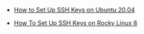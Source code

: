 

- [How to Set Up SSH Keys on Ubuntu 20.04](https://www.digitalocean.com/community/tutorials/how-to-set-up-ssh-keys-on-ubuntu-20-04)

- [How To Set Up SSH Keys on Rocky Linux 8](https://www.digitalocean.com/community/tutorials/how-to-set-up-ssh-keys-on-rocky-linux-8)